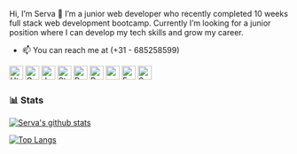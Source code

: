 Hi, I’m Serva 👋
I’m a junior web developer who recently completed 10 weeks full stack web development bootcamp. 
Currently I’m looking for a junior position where I can develop my tech skills and grow my career.
- 📫 You can reach me at (+31 - 685258599)



<!---
AvresCode/AvresCode is a ✨ special ✨ repository because its `README.md` (this file) appears on your GitHub profile.
You can click the Preview link to take a look at your changes.
--->

[<img alt="Html" src="https://img.shields.io/badge/HTML-E34F26?logo=html5&logoColor=white&style=flat" height="25" />](https://html.com/)
[<img alt="Css" src="https://img.shields.io/badge/CSS-1572B6?logo=css3&logoColor=white&style=flat" height="25"/>](https://web.dev/learn/css/)
[<img alt="Javascript" src="https://img.shields.io/badge/Javascript-F7DF1E?logo=javascript&logoColor=white&style=flat" height="25" />](https://www.javascript.com/)
[<img alt="Styledcomponents" src="https://img.shields.io/badge/StyledComponents-DB7093?logo=styledcomponents&logoColor=white&style=flat" height="25"/>](https://styled-components.com/)
[<img alt="React" src="https://img.shields.io/badge/React-61DAFB?logo=react&logoColor=white&style=flat" height="25"/>](https://reactjs.org/)
[<img alt="Redux" src="https://img.shields.io/badge/Redux-764ABC?logo=redux&logoColor=white&style=flat" height="25"/>](https://redux.js.org/)
[<img alt="" src="https://img.shields.io/badge/Node.js-339933?logo=node.js&logoColor=white&style=flat" height="25"/>](https://nodejs.org/en/)
[<img alt="Express" src="https://img.shields.io/badge/Express-000000?logo=express&logoColor=white&style=flat" height="25"/>](https://expressjs.com/)
[<img alt="Sequelize" src="https://img.shields.io/badge/Sequelize-52B0E7?logo=sequelize&logoColor=white&style=flat" height="25"/>](https://sequelize.org/)

### 📊 Stats



[![Serva's github stats](https://github-readme-stats.vercel.app/api?username=AvresCode&count_private=true&theme=highcontrast&show_icons=true)](https://github.com/AvresCode/github-readme-stats)

[![Top Langs](https://github-readme-stats.vercel.app/api/top-langs/?username=AvresCode)](https://github.com/AvresCode/github-readme-stats)
